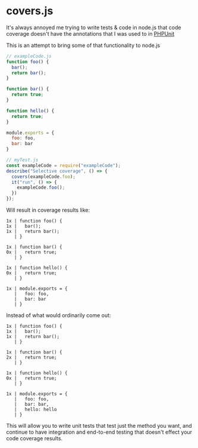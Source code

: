 # covers.js

It's always annoyed me trying to write tests & code in node.js that code coverage doesn't have the annotations that I was used to in [PHPUnit](https://phpunit.de/manual/current/en/appendixes.annotations.html#appendixes.annotations.covers)

This is an attempt to bring some of that functionality to node.js


```javascript
// exampleCode.js
function foo() {
  bar();
  return bar();
}

function bar() {
  return true;
}

function hello() {
  return true;
}

module.exports = {
  foo: foo,
  bar: bar
}
```

```javascript
// myTest.js
const exampleCode = require("exampleCode");
describe("Selective coverage", () => {
  covers(exampleCode.foo);
  it("run", () => {
    exampleCode.foo();
  })
});
```

Will result in coverage results like:
```
1x | function foo() {
1x |   bar();
1x |   return bar();
   | }

1x | function bar() {
0x |   return true;
   | }

1x | function hello() {
0x |   return true;
   | }

1x | module.exports = {
   |   foo: foo,
   |   bar: bar
   | }
```

Instead of what would ordinarily come out:
```
1x | function foo() {
1x |   bar();
1x |   return bar();
   | }

1x | function bar() {
2x |   return true;
   | }

1x | function hello() {
0x |   return true;
   | }

1x | module.exports = {
   |   foo: foo,
   |   bar: bar,
   |   hello: hello
   | }
```


This will allow you to write unit tests that test just the method you want, and continue to have integration and end-to-end testing that doesn't effect your code coverage results.